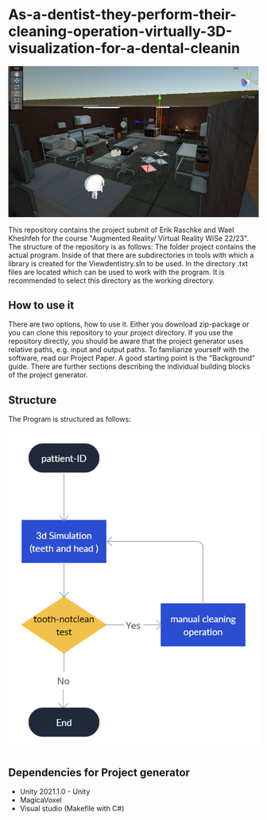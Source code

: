 # As-a-dentist-they-perform-their-cleaning-operation-virtually-3D-visualization-for-a-dental-cleanin




![Employee data](https://github.com/waeel1937/As-a-dentist-they-perform-their-cleaning-operation-virtually-3D-visualization-for-a-dental-cleanin/blob/main/27736011-671e-4e00-bc47-b9f31bf229a8.jfif)



 This repository contains the project submit of Erik Raschke and Wael Kheshfeh for the course "Augmented Reality/ Virtual Reality WiSe 22/23". The structure of the repository is as follows: The folder project contains the actual program. Inside of that there are subdirectories in tools with which a library is created for the Viewdentistry.sln  to be used. In the directory .txt files are located which can be used to work with the program. It is recommended to select this directory as the working directory. 
 
 
## How to use it


There are two options, how to use it. Either you download zip-package or you can clone this repository to your project directory. If you use the repository directly, you should be aware that the project generator uses relative paths, e.g. input and output paths. To familiarize yourself with the software, read our Project Paper. A good starting point is the "Background" guide. There are further sections describing the individual building blocks of the project generator.



## Structure


The Program is structured as follows:




![Employee data](https://github.com/waeel1937/As-a-dentist-they-perform-their-cleaning-operation-virtually-3D-visualization-for-a-dental-cleanin/blob/main/Workspace.png)

## Dependencies for Project generator

* Unity 2021.1.0 - Unity 
* MagicaVoxel
* Visual studio (Makefile with C#) 

